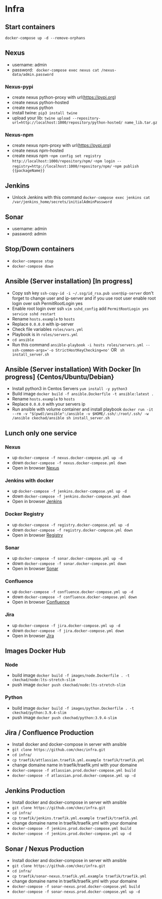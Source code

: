 # Infra

## Start containers

`docker-compose up -d --remove-orphans`

## Nexus

- username: admin
- password: ` docker-compose exec nexus cat /nexus-data/admin.password`

### Nexus-pypi

- create nexus python-proxy with url(https://pypi.org)
- create nexus python-hosted
- create nexus python
- install twine: ```pip3 install twine```
- upload your lib: ```twine upload --repository-url=http://localhost:1000/repository/python-hosted/ name_lib.tar.gz```

### Nexus-npm

- create nexus npm-proxy with url(https://pypi.org)
- create nexus npm-hosted
- create nexus npm -```npm config set registry http://localhost:1000/repository/npm/```
  -```npm login --registry=http://localhost:1000/repository/npm/```
  -```npm publish {{packageName}}```

## Jenkins

- Unlock Jenkins with this command `docker-compose exec jenkins cat /var/jenkins_home/secrets/initialAdminPassword`

## Sonar

- username: admin
- password: admin

## Stop/Down containers

- `docker-compose stop `
- `docker-compose down `

## Ansible (Server installation) [In progress]

- Copy ssh key `ssh-copy-id -i ~/.ssg/id_rsa.pub user@ip-server`  don't forget to change user and ip-server and if you
  use root user enable root login over ssh PermitRootLogin yes
- Enable root login over ssh
  `vim sshd_config` add `PermitRootLogin yes` `service sshd restart`
- Rename `hosts.example` to `hosts`
- Replace `0.0.0.0` with ip-server
- Check file variables ```roles/vars.yml```
- Playbook is in ```roles/servers.yml```
- ```cd ansible```
- Run this command
  ```ansible-playbook -i hosts roles/servers.yml --ssh-common-args='-o StrictHostKeyChecking=no'```
  OR
  ``` sh install_server.sh```

## Ansible (Server installation) With Docker [In progress] {Centos/Ubuntu/Debian}

- Install python3 in Centos Servers
  ```yum install -y python3```
- Build image
  ```docker build -f ansible.Dockerfile -t ansible:latest .```
- Rename `hosts.example` to `hosts`
- Replace `0.0.0.0` with your servers ip
- Run ansible with volume container and install playbook
  ```docker run -it --rm -v "$(pwd)/ansible":/ansible -v $HOME/.ssh/:/root/.ssh/ -w /ansible ckechad/ansible sh install_server.sh```

## Lunch only one service

### Nexus

- up `docker-compose -f nexus.docker-compose.yml up -d`
- down `docker-compose -f nexus.docker-compose.yml down`
- Open in browser [Nexus](http://localhost:1000/)

### Jenkins with docker

- up `docker-compose -f jenkins.docker-compose.yml up -d`
- down `docker-compose -f jenkins.docker-compose.yml down`
- Open in browser [Jenkins](http://localhost:1001/)

### Docker Registry

- up `docker-compose -f registry.docker-compose.yml up -d`
- down `docker-compose -f registry.docker-compose.yml down`
- Open in browser [Registry](http://localhost:1004/)

### Sonar

- up `docker-compose -f sonar.docker-compose.yml up -d`
- down `docker-compose -f sonar.docker-compose.yml down`
- Open in browser [Sonar](http://localhost:1005/)

### Confluence

- up `docker-compose -f confluence.docker-compose.yml up -d`
- down `docker-compose -f confluence.docker-compose.yml down`
- Open in browser [Confluence](http://localhost:8090/)

### Jira

- up `docker-compose -f jira.docker-compose.yml up -d`
- down `docker-compose -f jira.docker-compose.yml down`
- Open in browser [Jira](http://localhost:8080/)

## Images Docker Hub
### Node
- build image `docker build -f images/node.Dockerfile . -t ckechad/node:lts-stretch-slim`
- push image `docker push ckechad/node:lts-stretch-slim`
### Python
- build image `docker build -f images/python.Dockerfile . -t ckechad/python:3.9.4-slim`
- push image `docker push ckechad/python:3.9.4-slim`

## Jira / Confluence Production 
- Install docker and docker-compose in server with ansible
- `git clone https://github.com/ckec/infra.git`
- `cd infra/`
- `cp traefik/attlassian.traefik.yml.example traefik/traefik.yml`
- change domaine name in traefik/traefik.yml with your domaine 
- `docker-compose -f atlassian.prod.docker-compose.yml build`
- `docker-compose -f atlassian.prod.docker-compose.yml up -d`

## Jenkins Production 
- Install docker and docker-compose in server with ansible
- `git clone https://github.com/ckec/infra.git`
- `cd infra/`
- `cp traefik/jenkins.traefik.yml.example traefik/traefik.yml`
- change domaine name in traefik/traefik.yml with your domaine 
- `docker-compose -f jenkins.prod.docker-compose.yml build`
- `docker-compose -f jenkins.prod.docker-compose.yml up -d`

## Sonar / Nexus Production 
- Install docker and docker-compose in server with ansible
- `git clone https://github.com/ckec/infra.git`
- `cd infra/`
- `cp traefik/sonar-nexus.traefik.yml.example traefik/traefik.yml`
- change domaine name in traefik/traefik.yml with your domaine 
- `docker-compose -f sonar-nexus.prod.docker-compose.yml build`
- `docker-compose -f sonar-nexus.prod.docker-compose.yml up -d`